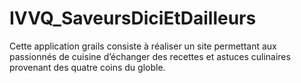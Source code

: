IVVQ_SaveursDiciEtDailleurs
===========================

Cette application grails consiste à réaliser un site permettant aux passionnés de cuisine d’échanger des recettes et astuces culinaires provenant des quatre coins du globle. 